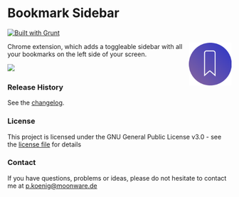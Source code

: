 # Bookmark Sidebar

[![Built with Grunt](https://cdn.gruntjs.com/builtwith.svg)](http://gruntjs.com/)

<img src="dist/img/icon/256x256.png" width="96" align="right" />

Chrome extension, which adds a toggleable sidebar with all your bookmarks on the left side of your screen.

<a href="https://chrome.google.com/webstore/detail/bookmark-sidebar/jdbnofccmhefkmjbkkdkfiicjkgofkdh" target="_blank">
<img src="https://moonware.de/img/extensions/chromeWebStore.png" width="200" />
</a>

### Release History
See the [changelog](changelog.txt).

### License

This project is licensed under the GNU General Public License v3.0 - see the [license file](license.txt) for details

### Contact

If you have questions, problems or ideas, please do not hesitate to contact me at <a href="mailto:p.koenig@moonware.de">p.koenig@moonware.de</a>
